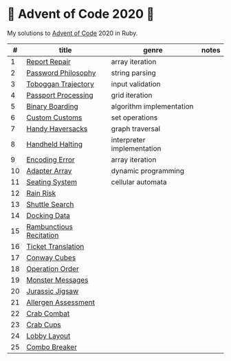 # 🎄 Advent of Code 2020 🎄

My solutions to [Advent of Code](https://adventofcode.com/) 2020 in Ruby. 

| #  | title                              | genre                      | notes |
|----|------------------------------------|----------------------------|-------|
| 1  | [Report Repair][01rb]              | array iteration            |       |
| 2  | [Password Philosophy][02rb]        | string parsing             |       |
| 3  | [Toboggan Trajectory][03rb]        | input validation           |       |
| 4  | [Passport Processing][04rb]        | grid iteration             |       |
| 5  | [Binary Boarding][05rb]            | algorithm implementation   |       |
| 6  | [Custom Customs][06rb]             | set operations             |       |
| 7  | [Handy Haversacks][07rb]           | graph traversal            |       |
| 8  | [Handheld Halting][08rb]           | interpreter implementation |       |
| 9  | [Encoding Error][09rb]             | array iteration            |       |
| 10 | [Adapter Array][10rb]              | dynamic programming        |       |
| 11 | [Seating System][11rb]             | cellular automata          |       |
| 12 | [Rain Risk][12rb]                  |                            |       |
| 13 | [Shuttle Search][13rb]             |                            |       |
| 14 | [Docking Data][14rb]               |                            |       |
| 15 | [Rambunctious Recitation][15rb]    |                            |       |
| 16 | [Ticket Translation][16rb]         |                            |       |
| 17 | [Conway Cubes][17rb]               |                            |       |
| 18 | [Operation Order][18rb]            |                            |       |
| 19 | [Monster Messages][19rb]           |                            |       |
| 20 | [Jurassic Jigsaw][20rb]            |                            |       |
| 21 | [Allergen Assessment][21rb]        |                            |       |
| 22 | [Crab Combat][22rb]                |                            |       |
| 23 | [Crab Cups][23rb]                  |                            |       |
| 24 | [Lobby Layout][24rb]               |                            |       |
| 25 | [Combo Breaker][25rb]              |                            |       |


[01rb]:https://github.com/nanyaDev/advent-of-code-2020/blob/main/day01.rb
[02rb]:https://github.com/nanyaDev/advent-of-code-2020/blob/main/day02.rb
[03rb]:https://github.com/nanyaDev/advent-of-code-2020/blob/main/day03.rb
[04rb]:https://github.com/nanyaDev/advent-of-code-2020/blob/main/day04.rb
[05rb]:https://github.com/nanyaDev/advent-of-code-2020/blob/main/day05.rb
[06rb]:https://github.com/nanyaDev/advent-of-code-2020/blob/main/day06.rb
[07rb]:https://github.com/nanyaDev/advent-of-code-2020/blob/main/day07.rb
[08rb]:https://github.com/nanyaDev/advent-of-code-2020/blob/main/day08.rb
[09rb]:https://github.com/nanyaDev/advent-of-code-2020/blob/main/day09.rb
[10rb]:https://github.com/nanyaDev/advent-of-code-2020/blob/main/day10.rb
[11rb]:https://github.com/nanyaDev/advent-of-code-2020/blob/main/day11.rb
[12rb]:https://github.com/nanyaDev/advent-of-code-2020/blob/main/day12.rb
[13rb]:https://github.com/nanyaDev/advent-of-code-2020/blob/main/day13.rb
[14rb]:https://github.com/nanyaDev/advent-of-code-2020/blob/main/day14.rb
[15rb]:https://github.com/nanyaDev/advent-of-code-2020/blob/main/day15.rb
[16rb]:https://github.com/nanyaDev/advent-of-code-2020/blob/main/day16.rb
[17rb]:https://github.com/nanyaDev/advent-of-code-2020/blob/main/day17.rb
[18rb]:https://github.com/nanyaDev/advent-of-code-2020/blob/main/day18.rb
[19rb]:https://github.com/nanyaDev/advent-of-code-2020/blob/main/day19.rb
[20rb]:https://github.com/nanyaDev/advent-of-code-2020/blob/main/day20.rb
[21rb]:https://github.com/nanyaDev/advent-of-code-2020/blob/main/day21.rb
[22rb]:https://github.com/nanyaDev/advent-of-code-2020/blob/main/day22.rb
[23rb]:https://github.com/nanyaDev/advent-of-code-2020/blob/main/day23.rb
[24rb]:https://github.com/nanyaDev/advent-of-code-2020/blob/main/day24.rb
[25rb]:https://github.com/nanyaDev/advent-of-code-2020/blob/main/day25.rb
